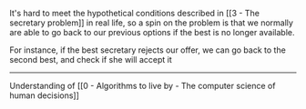 It's hard to meet the hypothetical conditions described in [[3 - The secretary problem]] in real life, so a spin on the problem is that we normally are able to go back to our previous options if the best is no longer available.

For instance, if the best secretary rejects our offer, we can go back to the second best, and check if she will accept it

---

Understanding of [[0 - Algorithms to live by - The computer science of human decisions]]
